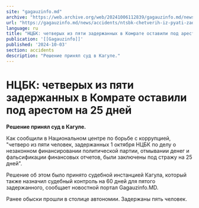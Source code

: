 ```yaml
---
site: "gagauzinfo.md"
archive: "https://web.archive.org/web/20241006112839/gagauzinfo.md/news/accidents/ntsbk-chetverih-iz-pyati-zaderzhannih-v-komrate-ostavili-pod-arestom-na-25-dnei"
url: "https://gagauzinfo.md/news/accidents/ntsbk-chetverih-iz-pyati-zaderzhannih-v-komrate-ostavili-pod-arestom-na-25-dnei"
language: ru
title: "НЦБК: четверых из пяти задержанных в Комрате оставили под арестом на 25 дней"
publication: '[[Gagauzinfo]]'
published: '2024-10-03'
section: accidents
description: "Решение принял суд в Кагуле."
---
```


# НЦБК: четверых из пяти задержанных в Комрате оставили под арестом на 25 дней

**Решение принял суд в Кагуле.**

Как сообщили в Национальном центре по борьбе с коррупцией, "четверо из пяти человек, задержанных 1 октября НЦБК по делу о незаконном финансировании политической партии, отмывании денег и фальсификации финансовых отчетов, были заключены под стражу на 25 дней".

Решение об этом было принято судебной инстанцией Кагула, который также назначил судебный контроль на 60 дней для пятого задержанного, сообщает новостной портал Gagauzinfo.MD.

Ранее обыски прошли в столице автономии. Задержаны пять человек.